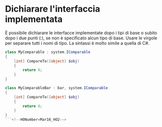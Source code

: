# Dichiarare l'interfaccia implementata

È possibile dichiarare le interfacce implementate dopo i tipi di base o subito dopo i due punti (:), se non è specificato alcun tipo di base. Usare le virgole per separare tutti i nomi di tipo. La sintassi è molto simile a quella di C#.

```PowerShell
class MyComparable : system.IComparable
{
    [int] CompareTo([object] $obj)
    {
        return 0;
    }
}

class MyComparableBar : bar, system.IComparable
{
    [int] CompareTo([object] $obj)
    {
        return 0;
    }
}
```<!--HONumber=Mar16_HO2-->
